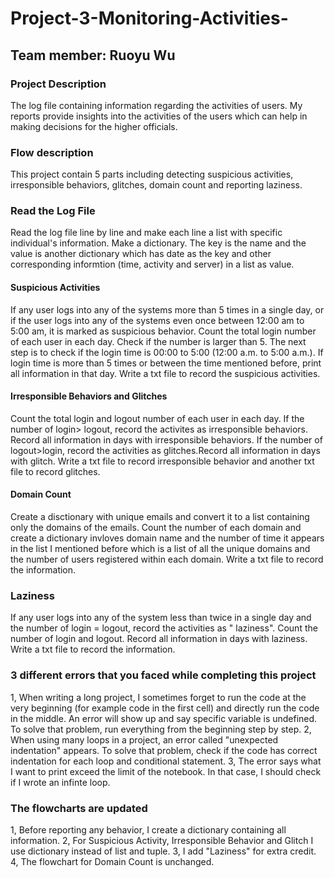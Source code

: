 # Project-3-Monitoring-Activities-
## Team member: Ruoyu Wu 
### Project Description
The log file containing information regarding the activities of users. My reports provide insights into the activities of the users which can help in making decisions for the higher officials.
### Flow description
This project contain 5 parts including detecting suspicious activities, irresponsible behaviors, glitches, domain count and reporting laziness. 
### Read the Log File 
Read the log file line by line and make each line a list with specific individual's information. Make a dictionary. The key is the name and the value is another dictionary which has date as the key and other corresponding informtion (time, activity and server) in a list as value. 
#### Suspicious Activities 
If any user logs into any of the systems more than 5 times in a single day, or if the user logs into any of the systems even once between 12:00 am to 5:00 am, it is marked as suspicious behavior. Count the total login number of each user in each day. Check if the number is larger than 5. The next step is to check if the login time is  00:00 to 5:00 (12:00 a.m. to 5:00 a.m.). If login time is more than 5 times or between the time mentioned before, print all information in that day. Write a txt file to record the suspicious activities.
#### Irresponsible Behaviors and Glitches
Count the total login and logout number of each user in each day. If the number of login> logout, record the activites as irresponsible behaviors. Record all information in days with irresponsible behaviors. If the number of logout>login, record the activities as glitches.Record all information in days with glitch. Write a txt file to record irresponsible behavior and another txt file to record glitches.
#### Domain Count
Create a disctionary with unique emails and convert it to a list containing only the domains of the emails. Count the number of each domain and create a dictionary invloves domain name and the number of time it appears in the list I mentioned before which is a list of all the unique domains and the number of users registered within each domain. Write a txt file to record the information.
### Laziness 
If any user logs into any of the system less than twice in a single day and the number of login = logout, record the activities as " laziness". Count the number of login and logout. Record all information in days with laziness. Write a txt file to record the information.
### 3 different errors that you faced while completing this project
1, When writing a long project, I sometimes forget to run the code at the very beginning (for example code in the first cell) and directly run the code in the middle. An error will show up and say specific variable is undefined. To solve that problem, run everything from the beginning step by step.
2, When using many loops in a project, an error called "unexpected indentation" appears. To solve that problem, check if the code has correct indentation for each loop and conditional statement. 
3, The error says what I want to print exceed the limit of the notebook. In that case, I should check if I wrote an infinte loop.
### The flowcharts are updated 
1, Before reporting any behavior, I create a dictionary containing all information. 
2, For Suspicious Activity, Irresponsible Behavior and Glitch I use dictionary instead of list and tuple. 
3, I add "Laziness" for extra credit.
4, The flowchart for Domain Count is unchanged.
